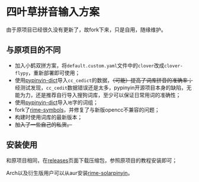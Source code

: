 # 四叶草拼音输入方案

由于原项目已经很久没有更新了，故fork下来，只是自用，随缘维护。    

## 与原项目的不同

- 加入小鹤双拼方案，将`default.custom.yaml`文件中的`clover`改成`clover-flypy`，重新部署即可使用；    
- 使用[pypinyin-dict](https://github.com/mozillazg/pypinyin-dict)导入`cc_cedict`的数据，~~（可能）提高了词库拼音的准确率；~~   经测试发现，`cc_cedit`数据错误还是太多，pypinyin开源项目本身的缺陷，无能为力，还是推荐自行导入搜狗词库，至少可以保证日常用词的准确性；    
- 使用[pypinyin-dict](https://github.com/mozillazg/pypinyin-dict)导入`地`字的词组；    
- fork了[rime-symbols](https://github.com/so1ar/rime-symbols)，并修复了与新版opencc不兼容的问题；    
- 构建时使用词库的最新版本；    
- ~~加入了一些自己的私货。~~    

## 安装使用

和原项目相同，在[releases](https://github.com/so1ar/rime-cloverpinyin/releases)页面下载压缩包，参照原项目的教程安装即可；    

Arch以及衍生版用户可以从aur安装[rime-solarpinyin](https://aur.archlinux.org/packages/rime-solarpinyin)。    
